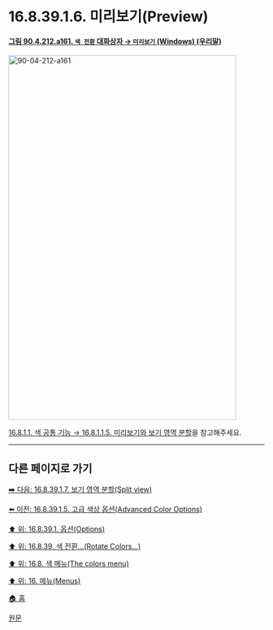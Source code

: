 # 16.8.39.1.6. 미리보기(Preview)

<a id="90-04-212-a161"></a>

#### [그림 90.4.212.a161. `색 전환` 대화상자 → `미리보기` (Windows) (우리말)](./90-04-0212-rotate_colors.md#90-04-212-a161)
<img width="448" height="718" alt="90-04-212-a161" src="https://github.com/user-attachments/assets/493e2d95-e214-4999-9492-2ca12762b542" />

[16.8.1.1. 색 공통 기능 → 16.8.1.1.5. 미리보기와 보기 영역 분할](./16-08-01-01-05-preview_n_split_view.md)을 참고해주세요.

***

## 다른 페이지로 가기

[➡️ 다음: 16.8.39.1.7. 보기 영역 분할(Split view)](./16-08-39-01-07-split_view.md)

[⬅️ 이전: 16.8.39.1.5. 고급 색상 옵션(Advanced Color Options)](./16-08-39-01-05-advanced_color_options.md)

[⬆️ 위: 16.8.39.1. 옵션(Options)](./16-08-39-01-00-options.md)

[⬆️ 위: 16.8.39. 색 전환…(Rotate Colors…)](./16-08-39-00-rotate-colors.md)

[⬆️ 위: 16.8. 색 메뉴(The colors menu)](./16-08-00-the-colors-menu.md)

[⬆️ 위: 16. 메뉴(Menus)](./16-00-menus.md)

[🏠 홈](./00-home.md)

[원문](https://docs.gimp.org/2.10/ko/gimp-filter-color-rotate.html#idm33201)